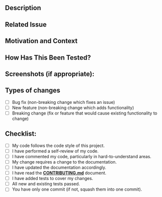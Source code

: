 <!--- Provide a general summary of your changes in the Title above -->

## Description
<!--- Describe your changes in detail -->

## Related Issue
<!--- This project only accepts pull requests related to open issues -->
<!--- If suggesting a new feature or change, please discuss it in an issue first -->
<!--- If fixing a bug, there should be an issue describing it with steps to reproduce -->
<!--- Please link to the issue here: -->

## Motivation and Context
<!--- Why is this change required? What problem does it solve? -->

## How Has This Been Tested?
<!--- Please describe in detail how you tested your changes. -->
<!--- Include details of your testing environment, and the tests you ran to -->
<!--- see how your change affects other areas of the code, etc. -->

## Screenshots (if appropriate):

## Types of changes
<!--- What types of changes does your code introduce? Put an `x` in all the boxes that apply: -->
- [ ] Bug fix (non-breaking change which fixes an issue)
- [ ] New feature (non-breaking change which adds functionality)
- [ ] Breaking change (fix or feature that would cause existing functionality to change)

## Checklist:
<!--- Go over all the following points, and put an `x` in all the boxes that apply. -->
<!--- If you're unsure about any of these, don't hesitate to ask. We're here to help! -->
- [ ] My code follows the code style of this project.
- [ ] I have performed a self-review of my code.
- [ ] I have commented my code, particularly in hard-to-understand areas.
- [ ] My change requires a change to the documentation.
- [ ] I have updated the documentation accordingly.
- [ ] I have read the [**CONTRIBUTING.md**](https://github.com/VilnaCRM-Org/frontend-ssr-template/blob/main/CONTRIBUTING.md) document.
- [ ] I have added tests to cover my changes.
- [ ] All new and existing tests passed.
- [ ] You have only one commit (if not, squash them into one commit).
